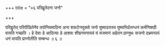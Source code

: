 +++
title = "०६ परिह्वृतेदना जनो"

+++

परिह्वृतेत् परिपीडितेनैव तपोनियमादिना अना शकटेनयुक्तो जनो युष्मादत्तस्य युष्माभिर्दत्तन्धनं कर्मणिषष्ठी वायति गच्छति । हे देवाः हे आदित्याः हे आशवः शीघ्रगमनाययं यं यजमानं अहेतन प्राप्नुथः सजनो दभ्रमनल्पं धनं वायति प्राप्नोतीति सम्बन्धः ॥ ६ ॥